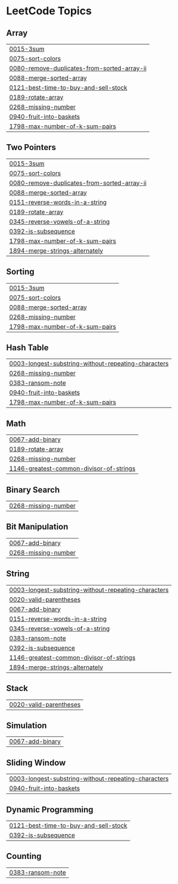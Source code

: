 
<!---LeetCode Topics Start-->
# LeetCode Topics
## Array
|  |
| ------- |
| [0015-3sum](https://github.com/devarshi-ap/leetcode-lib/tree/master/0015-3sum) |
| [0075-sort-colors](https://github.com/devarshi-ap/leetcode-lib/tree/master/0075-sort-colors) |
| [0080-remove-duplicates-from-sorted-array-ii](https://github.com/devarshi-ap/leetcode-lib/tree/master/0080-remove-duplicates-from-sorted-array-ii) |
| [0088-merge-sorted-array](https://github.com/devarshi-ap/leetcode-lib/tree/master/0088-merge-sorted-array) |
| [0121-best-time-to-buy-and-sell-stock](https://github.com/devarshi-ap/leetcode-lib/tree/master/0121-best-time-to-buy-and-sell-stock) |
| [0189-rotate-array](https://github.com/devarshi-ap/leetcode-lib/tree/master/0189-rotate-array) |
| [0268-missing-number](https://github.com/devarshi-ap/leetcode-lib/tree/master/0268-missing-number) |
| [0940-fruit-into-baskets](https://github.com/devarshi-ap/leetcode-lib/tree/master/0940-fruit-into-baskets) |
| [1798-max-number-of-k-sum-pairs](https://github.com/devarshi-ap/leetcode-lib/tree/master/1798-max-number-of-k-sum-pairs) |
## Two Pointers
|  |
| ------- |
| [0015-3sum](https://github.com/devarshi-ap/leetcode-lib/tree/master/0015-3sum) |
| [0075-sort-colors](https://github.com/devarshi-ap/leetcode-lib/tree/master/0075-sort-colors) |
| [0080-remove-duplicates-from-sorted-array-ii](https://github.com/devarshi-ap/leetcode-lib/tree/master/0080-remove-duplicates-from-sorted-array-ii) |
| [0088-merge-sorted-array](https://github.com/devarshi-ap/leetcode-lib/tree/master/0088-merge-sorted-array) |
| [0151-reverse-words-in-a-string](https://github.com/devarshi-ap/leetcode-lib/tree/master/0151-reverse-words-in-a-string) |
| [0189-rotate-array](https://github.com/devarshi-ap/leetcode-lib/tree/master/0189-rotate-array) |
| [0345-reverse-vowels-of-a-string](https://github.com/devarshi-ap/leetcode-lib/tree/master/0345-reverse-vowels-of-a-string) |
| [0392-is-subsequence](https://github.com/devarshi-ap/leetcode-lib/tree/master/0392-is-subsequence) |
| [1798-max-number-of-k-sum-pairs](https://github.com/devarshi-ap/leetcode-lib/tree/master/1798-max-number-of-k-sum-pairs) |
| [1894-merge-strings-alternately](https://github.com/devarshi-ap/leetcode-lib/tree/master/1894-merge-strings-alternately) |
## Sorting
|  |
| ------- |
| [0015-3sum](https://github.com/devarshi-ap/leetcode-lib/tree/master/0015-3sum) |
| [0075-sort-colors](https://github.com/devarshi-ap/leetcode-lib/tree/master/0075-sort-colors) |
| [0088-merge-sorted-array](https://github.com/devarshi-ap/leetcode-lib/tree/master/0088-merge-sorted-array) |
| [0268-missing-number](https://github.com/devarshi-ap/leetcode-lib/tree/master/0268-missing-number) |
| [1798-max-number-of-k-sum-pairs](https://github.com/devarshi-ap/leetcode-lib/tree/master/1798-max-number-of-k-sum-pairs) |
## Hash Table
|  |
| ------- |
| [0003-longest-substring-without-repeating-characters](https://github.com/devarshi-ap/leetcode-lib/tree/master/0003-longest-substring-without-repeating-characters) |
| [0268-missing-number](https://github.com/devarshi-ap/leetcode-lib/tree/master/0268-missing-number) |
| [0383-ransom-note](https://github.com/devarshi-ap/leetcode-lib/tree/master/0383-ransom-note) |
| [0940-fruit-into-baskets](https://github.com/devarshi-ap/leetcode-lib/tree/master/0940-fruit-into-baskets) |
| [1798-max-number-of-k-sum-pairs](https://github.com/devarshi-ap/leetcode-lib/tree/master/1798-max-number-of-k-sum-pairs) |
## Math
|  |
| ------- |
| [0067-add-binary](https://github.com/devarshi-ap/leetcode-lib/tree/master/0067-add-binary) |
| [0189-rotate-array](https://github.com/devarshi-ap/leetcode-lib/tree/master/0189-rotate-array) |
| [0268-missing-number](https://github.com/devarshi-ap/leetcode-lib/tree/master/0268-missing-number) |
| [1146-greatest-common-divisor-of-strings](https://github.com/devarshi-ap/leetcode-lib/tree/master/1146-greatest-common-divisor-of-strings) |
## Binary Search
|  |
| ------- |
| [0268-missing-number](https://github.com/devarshi-ap/leetcode-lib/tree/master/0268-missing-number) |
## Bit Manipulation
|  |
| ------- |
| [0067-add-binary](https://github.com/devarshi-ap/leetcode-lib/tree/master/0067-add-binary) |
| [0268-missing-number](https://github.com/devarshi-ap/leetcode-lib/tree/master/0268-missing-number) |
## String
|  |
| ------- |
| [0003-longest-substring-without-repeating-characters](https://github.com/devarshi-ap/leetcode-lib/tree/master/0003-longest-substring-without-repeating-characters) |
| [0020-valid-parentheses](https://github.com/devarshi-ap/leetcode-lib/tree/master/0020-valid-parentheses) |
| [0067-add-binary](https://github.com/devarshi-ap/leetcode-lib/tree/master/0067-add-binary) |
| [0151-reverse-words-in-a-string](https://github.com/devarshi-ap/leetcode-lib/tree/master/0151-reverse-words-in-a-string) |
| [0345-reverse-vowels-of-a-string](https://github.com/devarshi-ap/leetcode-lib/tree/master/0345-reverse-vowels-of-a-string) |
| [0383-ransom-note](https://github.com/devarshi-ap/leetcode-lib/tree/master/0383-ransom-note) |
| [0392-is-subsequence](https://github.com/devarshi-ap/leetcode-lib/tree/master/0392-is-subsequence) |
| [1146-greatest-common-divisor-of-strings](https://github.com/devarshi-ap/leetcode-lib/tree/master/1146-greatest-common-divisor-of-strings) |
| [1894-merge-strings-alternately](https://github.com/devarshi-ap/leetcode-lib/tree/master/1894-merge-strings-alternately) |
## Stack
|  |
| ------- |
| [0020-valid-parentheses](https://github.com/devarshi-ap/leetcode-lib/tree/master/0020-valid-parentheses) |
## Simulation
|  |
| ------- |
| [0067-add-binary](https://github.com/devarshi-ap/leetcode-lib/tree/master/0067-add-binary) |
## Sliding Window
|  |
| ------- |
| [0003-longest-substring-without-repeating-characters](https://github.com/devarshi-ap/leetcode-lib/tree/master/0003-longest-substring-without-repeating-characters) |
| [0940-fruit-into-baskets](https://github.com/devarshi-ap/leetcode-lib/tree/master/0940-fruit-into-baskets) |
## Dynamic Programming
|  |
| ------- |
| [0121-best-time-to-buy-and-sell-stock](https://github.com/devarshi-ap/leetcode-lib/tree/master/0121-best-time-to-buy-and-sell-stock) |
| [0392-is-subsequence](https://github.com/devarshi-ap/leetcode-lib/tree/master/0392-is-subsequence) |
## Counting
|  |
| ------- |
| [0383-ransom-note](https://github.com/devarshi-ap/leetcode-lib/tree/master/0383-ransom-note) |
<!---LeetCode Topics End-->
